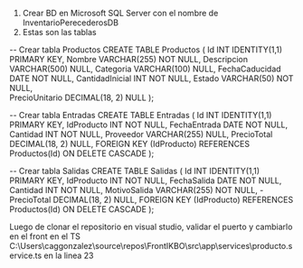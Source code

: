 1. Crear BD en Microsoft SQL Server con el nombre de InventarioPerecederosDB
2. Estas son las tablas

-- Crear tabla Productos
CREATE TABLE Productos (
    Id INT IDENTITY(1,1) PRIMARY KEY,
    Nombre VARCHAR(255) NOT NULL,
    Descripcion VARCHAR(500) NULL,
    Categoria VARCHAR(100) NULL,
    FechaCaducidad DATE NOT NULL,
    CantidadInicial INT NOT NULL,
    Estado VARCHAR(50) NOT NULL,  
    PrecioUnitario DECIMAL(18, 2) NULL
);

-- Crear tabla Entradas
CREATE TABLE Entradas (
    Id INT IDENTITY(1,1) PRIMARY KEY,
    IdProducto INT NOT NULL,
    FechaEntrada DATE NOT NULL,
    Cantidad INT NOT NULL,
    Proveedor VARCHAR(255) NULL,
    PrecioTotal DECIMAL(18, 2) NULL,
    FOREIGN KEY (IdProducto) REFERENCES Productos(Id) ON DELETE CASCADE
);

-- Crear tabla Salidas
CREATE TABLE Salidas (
    Id INT IDENTITY(1,1) PRIMARY KEY,
    IdProducto INT NOT NULL,
    FechaSalida DATE NOT NULL,
    Cantidad INT NOT NULL,
    MotivoSalida VARCHAR(255) NOT NULL,  -
    PrecioTotal DECIMAL(18, 2) NULL,
    FOREIGN KEY (IdProducto) REFERENCES Productos(Id) ON DELETE CASCADE
);

Luego de clonar el repositorio en visual studio, validar el puerto y cambiarlo en el front en el TS C:\Users\caggonzalez\source\repos\FrontIKBO\src\app\services\producto.service.ts en la linea 23
